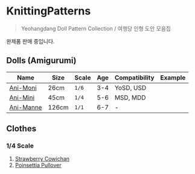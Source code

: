 # KnittingPatterns

> Yeohangdang Doll Pattern Collection / 여행당 인형 도안 모음집

완제품 판매 중입니다.
 
## Dolls (Amigurumi)

| Name | Size | Scale | Age | Compatibility | Example |
|---|---|---|---|---|---|
| [Ani-Moni](dolls/Ani-Moni.md) | 26cm | `1/6` | 3-4 | YoSD, USD | |
| [Ani-Mini](dolls/Ani-Mini.md) | 45cm | `1/4` | 5-6 | MSD, MDD| |
| [Ani-Manne](dolls/Ani-Manne.md) | 126cm | `1/1` | 6-7 | - | |

## Clothes

### 1/4 Scale
1. [Strawberry Cowichan](clothes/mini/Strawberry%20Cowichan.md)
2. [Poinsettia Pullover](clothes/mini/Poinsettia%20Pullover.md)